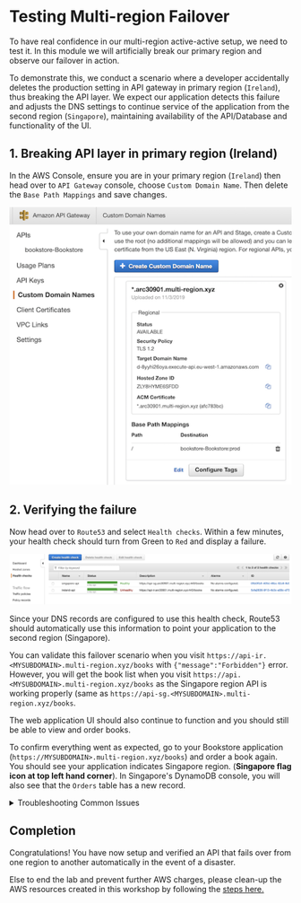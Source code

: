 # Testing Multi-region Failover

To have real confidence in our multi-region active-active setup, we need to test it.
In this module we will artificially break our primary region and observe our failover in action.

To demonstrate this, we conduct a scenario where a developer
accidentally deletes the production setting in API gateway in
primary region (`Ireland`), thus breaking the API layer. We expect our application detects
this failure and adjusts the DNS settings to continue service of the
application from the second region (`Singapore`),
maintaining availability of the API/Database and functionality of the UI.

## 1. Breaking API layer in primary region (Ireland)

In the AWS Console, ensure you are in your primary region (`Ireland`) then head over to
`API Gateway` console, choose `Custom Domain Name`. Then delete the `Base Path Mappings` and save changes.

![Failover](../images/04-failover-01.png)

## 2. Verifying the failure

Now head over to `Route53` and select `Health checks`. Within a few
minutes, your health check should turn from Green to `Red` and display a
failure.

![Failover](../images/04-failover-02.png)

Since your DNS records are configured to use this health check, Route53 should
automatically use this information to point your application to the second region (Singapore).

You can validate this failover scenario when you visit `https://api-ir.<MYSUBDOMAIN>.multi-region.xyz/books` with `{"message":"Forbidden"}` error. However, you will get the book list when you visit `https://api.<MYSUBDOMAIN>.multi-region.xyz/books` as the Singapore region API is working properly (same as `https://api-sg.<MYSUBDOMAIN>.multi-region.xyz/books`. 

The web application UI should also continue to 
function and you should still be able to view and order books.

To confirm everything went as expected, go to your Bookstore application (`https://MYSUBDOMAIN>.multi-region.xyz/books`)
and order a book again. You should see your application indicates Singapore region. (**Singapore flag icon at top left hand corner**). In Singapore's DynamoDB console, you will also see that the `Orders` table has a new record.

<details><summary>Troubleshooting Common Issues</summary>
It is possible that your Operating system AND browser are caching the old DNS entries, hence your failover will have problem (eg: `403 error` in your browser as you purchase books.).  
To fix this:

* clear your dns entries in your OS, then verify how your OS is resolving your api endpoint, (eg: `host api.<MYSUBDOMAIN>.multi-region.xyz`). You can tell from the CNAME resolution which AWS region is being called.
* restart your browser or use another browser

</details>
 
<!-- `To verify your api endpoint has fail-overed, you can also use a tool, [CacheCheck](https://cachecheck.opendns.com/). 
Enter your api hostname (eg: `api.<your subdomain>.multi-region.xyz`) and observe how clients across the world are resovling your api endpoint. 
It should resolve to the api gateway in `ap-southeast-1` region.` -->

## Completion

Congratulations! You have now setup and verified an API that fails over from
one region to another automatically in the event of a disaster.

<!-- If you are feeling adventurous, you can read to the optional lab - [Global Accelerlator](../6_Optional/README.md). -->

Else to end the lab and prevent further AWS charges, please clean-up the AWS resources created in this workshop by following the [steps here.](../5_Cleanup/README.md)

<!-- The application you have built includes many components that you would need to
build your own Serverless applications in AWS including [AWS
Cognito](https://aws.amazon.com/cognito) for authentication, [AWS
Lambda](https://aws.amazon.com/lambda) for compute, [Amazon API
Gateway](https://aws.amazon.com/apigateway) for exposing an HTTP interface and
[DynamoDB](https://aws.amazon.com/dynamodb) for storing application data. A
good next step would be to start modifying this application to add your own
features and explore these services further. -->
